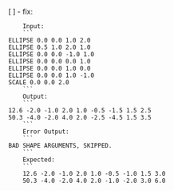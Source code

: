 [ ] - fix:

````
    Input:
    ```
ELLIPSE 0.0 0.0 1.0 2.0
ELLIPSE 0.5 1.0 2.0 1.0
ELLIPSE 0.0 0.0 -1.0 1.0
ELLIPSE 0.0 0.0 0.0 1.0
ELLIPSE 0.0 0.0 1.0 0.0
ELLIPSE 0.0 0.0 1.0 -1.0
SCALE 0.0 0.0 2.0
    ```
    Output:
    ```
12.6 -2.0 -1.0 2.0 1.0 -0.5 -1.5 1.5 2.5
50.3 -4.0 -2.0 4.0 2.0 -2.5 -4.5 1.5 3.5
    ```
    Error Output:
    ```
BAD SHAPE ARGUMENTS, SKIPPED.
    ```
    Expected:
    ```
	12.6 -2.0 -1.0 2.0 1.0 -0.5 -1.0 1.5 3.0
	50.3 -4.0 -2.0 4.0 2.0 -1.0 -2.0 3.0 6.0
````
